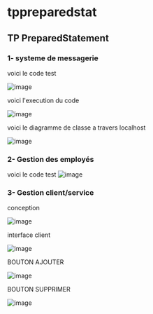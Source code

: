 # tppreparedstat


## TP PreparedStatement 

### 1- systeme de messagerie 

voici le code test 

![image](https://github.com/ManalEssaoulajy/tppreparedstat/assets/147450276/c300b000-577e-460b-8ea5-438a387dabd9)


voici l'execution du code 

![image](https://github.com/ManalEssaoulajy/tppreparedstat/assets/147450276/8e7a9314-c425-4d77-9357-74cb97fff348)


voici le diagramme de classe a travers localhost

![image](https://github.com/ManalEssaoulajy/tppreparedstat/assets/147450276/32eb41a7-57aa-4f59-8b34-a498e9d5eff7)


### 2- Gestion des employés
voici le code test
![image](https://github.com/ManalEssaoulajy/tppreparedstat/assets/147450276/d82858ef-1c03-41da-b4fa-04541e3b7a80)




 


### 3- Gestion client/service 

conception 

![image](https://github.com/ManalEssaoulajy/tppreparedstat/assets/147450276/f8344509-23d2-4185-9a23-281763b9875f)


interface client


![image](https://github.com/ManalEssaoulajy/tppreparedstat/assets/147450276/30e1a99d-67af-472e-91b9-c9581b6b6598)




BOUTON AJOUTER

![image](https://github.com/ManalEssaoulajy/tppreparedstat/assets/147450276/9862e577-c26d-4976-be73-248f817204e7)

BOUTON SUPPRIMER 

![image](https://github.com/ManalEssaoulajy/tppreparedstat/assets/147450276/0d54dbd4-4653-4d06-8e5b-6e21776ad503)





